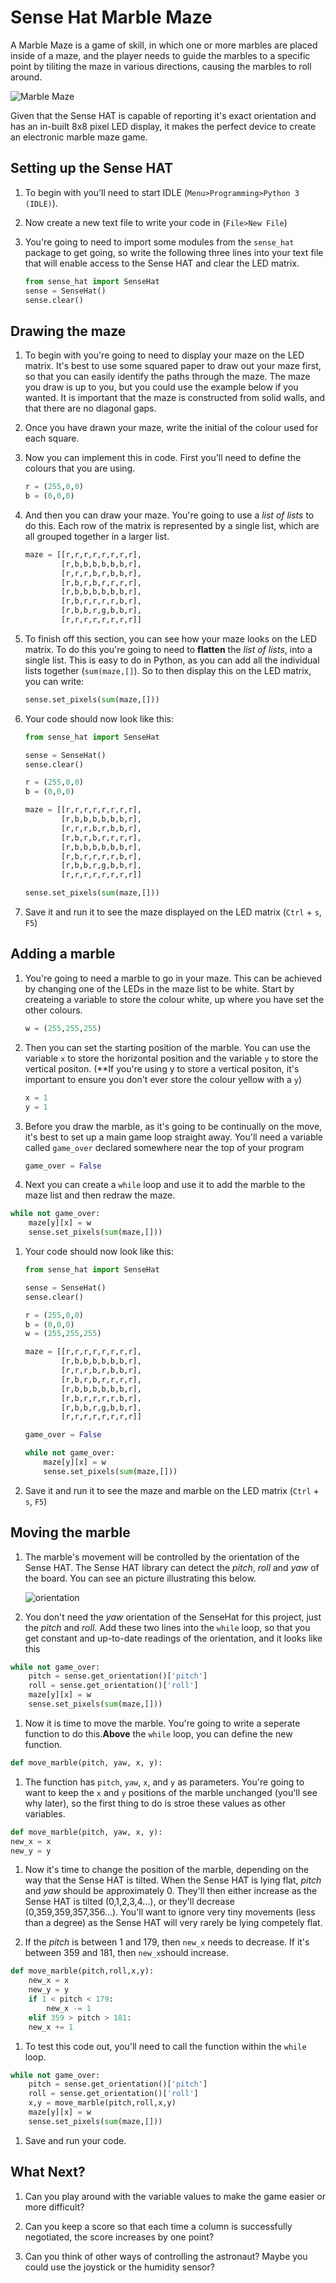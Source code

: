 # Sense Hat Marble Maze

A Marble Maze is a game of skill, in which one or more marbles are placed inside of a maze, and the player needs to guide the marbles to a specific point by tiliting the maze in various directions, causing the marbles to roll around.

![Marble Maze](https://upload.wikimedia.org/wikipedia/commons/thumb/6/61/Round_maze.jpg/775px-Round_maze.jpg)

Given that the Sense HAT is capable of reporting it's exact orientation and has an in-built 8x8 pixel LED display, it makes the perfect device to create an electronic marble maze game.

## Setting up the Sense HAT

1. To begin with you'll need to start IDLE (`Menu>Programming>Python 3 (IDLE)`).

1. Now create a new text file to write your code in (`File>New File`)

1. You're going to need to import some modules from the `sense_hat` package to get going, so write the following three lines into your text file that will enable access to the Sense HAT and clear the LED matrix.

	```python
	from sense_hat import SenseHat
	sense = SenseHat()
	sense.clear()
	```

## Drawing the maze

1. To begin with you're going to need to display your maze on the LED matrix. It's best to use some squared paper to draw out your maze first, so that you can easily identify the paths through the maze. The maze you draw is up to you, but you could use the example below if you wanted. It is important that the maze is constructed from solid walls, and that there are no diagonal gaps.

1. Once you have drawn your maze, write the initial of the colour used for each square.

1. Now you can implement this in code. First you'll need to define the colours that you are using.

	```python
	r = (255,0,0)
	b = (0,0,0)
	```
	
1. And then you can draw your maze. You're going to use a *list of lists* to do this. Each row of the matrix is represented by a single list, which are all grouped together in a larger list.

	```python
	maze = [[r,r,r,r,r,r,r,r],
			[r,b,b,b,b,b,b,r],
			[r,r,r,b,r,b,b,r],
			[r,b,r,b,r,r,r,r],
			[r,b,b,b,b,b,b,r],
			[r,b,r,r,r,r,b,r],
			[r,b,b,r,g,b,b,r],
			[r,r,r,r,r,r,r,r]]

	```

1. To finish off this section, you can see how your maze looks on the LED matrix. To do this you're going to need to **flatten** the *list of lists*, into a single list. This is easy to do in Python, as you can add all the individual lists together (`sum(maze,[]`). So to then display this on the LED matrix, you can write:

	```python
	sense.set_pixels(sum(maze,[]))
	```

1. Your code should now look like this:

	```python
	from sense_hat import SenseHat

	sense = SenseHat()
	sense.clear()

	r = (255,0,0)
	b = (0,0,0)

	maze = [[r,r,r,r,r,r,r,r],
			[r,b,b,b,b,b,b,r],
			[r,r,r,b,r,b,b,r],
			[r,b,r,b,r,r,r,r],
			[r,b,b,b,b,b,b,r],
			[r,b,r,r,r,r,b,r],
			[r,b,b,r,g,b,b,r],
			[r,r,r,r,r,r,r,r]]

    sense.set_pixels(sum(maze,[]))
	```
1. Save it and run it to see the maze displayed on the LED matrix (`Ctrl` + `s`, `F5`)

## Adding a marble

1. You're going to need a marble to go in your maze. This can be achieved by changing one of the LEDs in the maze list to be white. Start by createing a variable to store the colour white, up where you have set the other colours.

	```python
	w = (255,255,255)
	```

1. Then you can set the starting position of the marble. You can use the variable `x` to store the horizontal position and the variable `y` to store the vertical positon. (**If you're using y to store a vertical positon, it's important to ensure you don't ever store the colour yellow with a `y`)

	```python
	x = 1
	y = 1
	```

1. Before you draw the marble, as it's going to be continually on the move, it's best to set up a main game loop straight away. You'll need a variable called `game_over` declared somewhere near the top of your program

	```python
	game_over = False
	```

1. Next you can create a `while` loop and use it to add the marble to the maze list and then redraw the maze.

```python
while not game_over:
    maze[y][x] = w
    sense.set_pixels(sum(maze,[]))

```

1. Your code should now look like this:


	```python
	from sense_hat import SenseHat

	sense = SenseHat()
	sense.clear()

	r = (255,0,0)
	b = (0,0,0)
	w = (255,255,255)

	maze = [[r,r,r,r,r,r,r,r],
			[r,b,b,b,b,b,b,r],
			[r,r,r,b,r,b,b,r],
			[r,b,r,b,r,r,r,r],
			[r,b,b,b,b,b,b,r],
			[r,b,r,r,r,r,b,r],
			[r,b,b,r,g,b,b,r],
			[r,r,r,r,r,r,r,r]]

	game_over = False

	while not game_over:
		maze[y][x] = w
		sense.set_pixels(sum(maze,[]))
	```

1. Save it and run it to see the maze and marble on the LED matrix (`Ctrl` + `s`, `F5`)

## Moving the marble

1. The marble's movement will be controlled by the orientation of the Sense HAT. The Sense HAT library can detect the *pitch*, *roll* and *yaw* of the board. You can see an picture illustrating this below.

	![orientation](images/orientation.png)

1. You don't need the *yaw* orientation of the SenseHat for this project, just the *pitch* and *roll*. Add these two lines into the `while` loop, so that you get constant and up-to-date readings of the orientation, and it looks like this

```python
while not game_over:
    pitch = sense.get_orientation()['pitch']
    roll = sense.get_orientation()['roll']
    maze[y][x] = w
    sense.set_pixels(sum(maze,[]))
```

1. Now it is time to move the marble. You're going to write a seperate function to do this.**Above** the `while` loop, you can define the new function.

```python
def move_marble(pitch, yaw, x, y):
```

1. The function has `pitch`, `yaw`, `x`, and `y` as parameters. You're going to want to keep the `x` and `y` positions of the marble unchanged (you'll see why later), so the first thing to do is stroe these values as other variables.

```python
def move_marble(pitch, yaw, x, y):
new_x = x
new_y = y
```

1. Now it's time to change the position of the marble, depending on the way that the Sense HAT is tilted. When the Sense HAT is lying flat, *pitch* and *yaw* should be approximately 0. They'll then either increase as the Sense HAT is tilted (0,1,2,3,4...), or they'll decrease (0,359,359,357,356...). You'll want to ignore very tiny movements (less than a degree) as the Sense HAT will very rarely be lying competely flat.

1. If the *pitch* is between 1 and 179, then `new_x` needs to decrease. If it's between 359 and 181, then `new_x`should increase.

```python
def move_marble(pitch,roll,x,y):
    new_x = x
    new_y = y
    if 1 < pitch < 179:
        new_x -= 1
    elif 359 > pitch > 181:
    new_x += 1
```

1. To test this code out, you'll need to call the function within the `while` loop.

```python
while not game_over:
    pitch = sense.get_orientation()['pitch']
    roll = sense.get_orientation()['roll']
    x,y = move_marble(pitch,roll,x,y)
    maze[y][x] = w
    sense.set_pixels(sum(maze,[]))

```

1. Save and run your code.



## What Next?

1. Can you play around with the variable values to make the game easier or more difficult?

1. Can you keep a score so that each time a column is successfully negotiated, the score increases by one point?

1. Can you think of other ways of controlling the astronaut? Maybe you could use the joystick or the humidity sensor?
